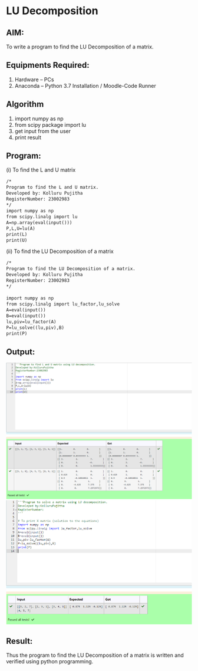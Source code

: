 # LU Decomposition 

## AIM:
To write a program to find the LU Decomposition of a matrix.

## Equipments Required:
1. Hardware – PCs
2. Anaconda – Python 3.7 Installation / Moodle-Code Runner

## Algorithm
1. import numpy as np
2. from scipy package import lu
3. get input from the user
4. print result

## Program:
(i) To find the L and U matrix
```
/*
Program to find the L and U matrix.
Developed by: Kolluru Pujitha
RegisterNumber: 23002983
*/
import numpy as np
from scipy.linalg import lu
A=np.array(eval(input()))
P,L,U=lu(A)
print(L)
print(U)
```
(ii) To find the LU Decomposition of a matrix
```
/*
Program to find the LU Decomposition of a matrix.
Developed by: Kolluru Pujitha
RegisterNumber: 23002983
*/

import numpy as np
from scipy.linalg import lu_factor,lu_solve
A=eval(input())
B=eval(input())
lu,piv=lu_factor(A)
P=lu_solve((lu,piv),B)
print(P)
```
## Output:
![Alt text](<Screenshot 2023-11-25 120153.png>)
![Alt text](<Screenshot 2023-11-25 120210.png>)


## Result:
Thus the program to find the LU Decomposition of a matrix is written and verified using python programming.

